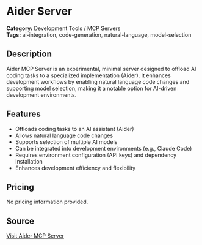 # Aider Server

**Category:** Development Tools / MCP Servers  
**Tags:** ai-integration, code-generation, natural-language, model-selection

## Description
Aider MCP Server is an experimental, minimal server designed to offload AI coding tasks to a specialized implementation (Aider). It enhances development workflows by enabling natural language code changes and supporting model selection, making it a notable option for AI-driven development environments.

## Features
- Offloads coding tasks to an AI assistant (Aider)
- Allows natural language code changes
- Supports selection of multiple AI models
- Can be integrated into development environments (e.g., Claude Code)
- Requires environment configuration (API keys) and dependency installation
- Enhances development efficiency and flexibility

## Pricing
No pricing information provided.

## Source
[Visit Aider MCP Server](https://mcp.so/server/aider-mcp-server/disler)